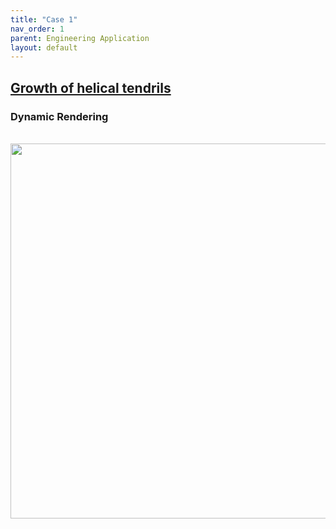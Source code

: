 ```yaml
---
title: "Case 1"
nav_order: 1
parent: Engineering Application
layout: default
---
```


## [Growth of helical tendrils](https://github.com/weicheng-huang-mechanics/DDG_Tutorial/tree/main/soft_robot/case_1)

<!-- In this subsection, we illustrate the dynamic response of a magnetized beam subjected to external magnetic actuation. Using the DDG simulation framework, we analyze how the beam deforms and oscillates in response to time-varying magnetic fields. As magnetically actuated structures are widely explored in soft robotics, biomedical devices, and adaptive materials, this case highlights the potential of our approach in designing and optimizing magneto-mechanical systems for precise and controllable actuation.

### Simulation Initialization

To initialize the simulation, the following inputs are used:

1. **Geometry and connection:**
   - (i) Nodal positions: the position of the nodes $$\mathbf{q}(t=0)$$, with a total of $$N = 40$$. The length of the magnetized beam is set at $$L = 1.0\mathrm{~m}$$.
   - (ii) Stretching elements: the connections between the nodes, with a total of $$N_s = 39$$.
   - (iii) Bending elements: the connections between the edges, with a total of $$N_b = 38$$.

2. **Physical parameters:**
   - (i) Young's modulus, $$E = 100\mathrm{~MPa}$$.
   - (ii) Material density, $$\rho = 10.0$$ $$\mathrm{kg/m^3}$$.
   - (iii) Cross-sectional radius, $$r_0 = 0.01\mathrm{~m}$$.
   - (iv) Damping viscosity, $$\mu = 0.1$$.
   - (v) Gravitational field, $$\mathbf{g} = [0.0, 0.0]^T$$ $$\mathrm{m/s^2}$$.
   - (vi) The beam magnetization is $$\mathbf{B}_r = [1000.0, 0.0]\mathrm{~T/m^3}$$.
   - (vii) The overall simulation is dynamic, i.e., $$\mathrm{ifStatic} = 0$$.

3. **Numerical parameters:**
   - (i) Total simulation time, $$T = 20.0\mathrm{~s}$$.
   - (ii) Time step size, $$\mathrm{dt} = 0.01\mathrm{~s}$$.
   - (iii) Numerical force tolerance, $$\mathrm{tol} = 1 \times 10^{-4}$$.
   - (iv) Maximum iterations, $$N_{\mathrm{iter}} = 10$$.

4. **Boundary conditions:**
   - The left tip of the beam is clamped by fixing the first two nodes (starting from the left), thus the constrained index array is $$\mathcal{FIX} = [1, 2, 3, 4]^T$$.

5. **Initial conditions:**
   - (i) Initial position is input from the nodal positions.
   - (ii) Initial velocity is set to zeros for all nodes.

6. **Loading steps:**
   - A magnetic field with $$B_x = A \cos(\omega t)$$ and $$B_y = A \sin(\omega t)$$ (where $$A = 3.0\mathrm{~T}$$ and $$\omega = 1.0\mathrm{~rad/s}$$) is applied to the entire beam. -->


### Dynamic Rendering
<br/><img src='../assets/videos/engineering_1.gif' width="600">
